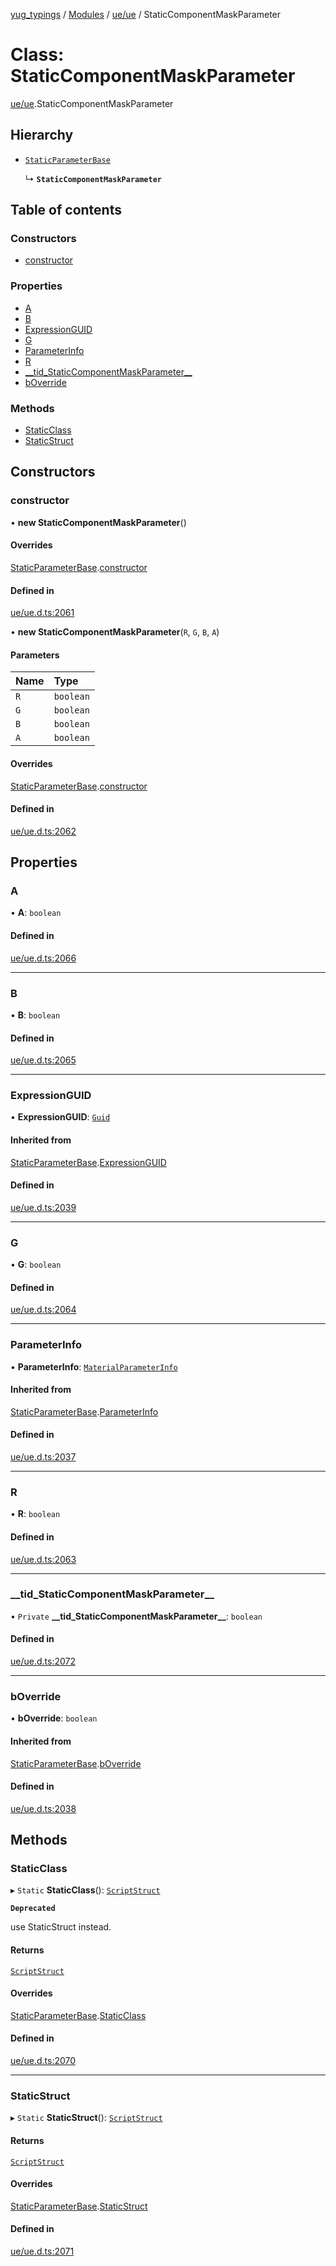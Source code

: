 [yug_typings](../README.md) / [Modules](../modules.md) / [ue/ue](../modules/ue_ue.md) / StaticComponentMaskParameter

# Class: StaticComponentMaskParameter

[ue/ue](../modules/ue_ue.md).StaticComponentMaskParameter

## Hierarchy

- [`StaticParameterBase`](ue_ue.StaticParameterBase.md)

  ↳ **`StaticComponentMaskParameter`**

## Table of contents

### Constructors

- [constructor](ue_ue.StaticComponentMaskParameter.md#constructor)

### Properties

- [A](ue_ue.StaticComponentMaskParameter.md#a)
- [B](ue_ue.StaticComponentMaskParameter.md#b)
- [ExpressionGUID](ue_ue.StaticComponentMaskParameter.md#expressionguid)
- [G](ue_ue.StaticComponentMaskParameter.md#g)
- [ParameterInfo](ue_ue.StaticComponentMaskParameter.md#parameterinfo)
- [R](ue_ue.StaticComponentMaskParameter.md#r)
- [\_\_tid\_StaticComponentMaskParameter\_\_](ue_ue.StaticComponentMaskParameter.md#__tid_staticcomponentmaskparameter__)
- [bOverride](ue_ue.StaticComponentMaskParameter.md#boverride)

### Methods

- [StaticClass](ue_ue.StaticComponentMaskParameter.md#staticclass)
- [StaticStruct](ue_ue.StaticComponentMaskParameter.md#staticstruct)

## Constructors

### constructor

• **new StaticComponentMaskParameter**()

#### Overrides

[StaticParameterBase](ue_ue.StaticParameterBase.md).[constructor](ue_ue.StaticParameterBase.md#constructor)

#### Defined in

[ue/ue.d.ts:2061](https://github.com/YugMetaverse/yug_typings/blob/b7d9b19/ue/ue.d.ts#L2061)

• **new StaticComponentMaskParameter**(`R`, `G`, `B`, `A`)

#### Parameters

| Name | Type |
| :------ | :------ |
| `R` | `boolean` |
| `G` | `boolean` |
| `B` | `boolean` |
| `A` | `boolean` |

#### Overrides

[StaticParameterBase](ue_ue.StaticParameterBase.md).[constructor](ue_ue.StaticParameterBase.md#constructor)

#### Defined in

[ue/ue.d.ts:2062](https://github.com/YugMetaverse/yug_typings/blob/b7d9b19/ue/ue.d.ts#L2062)

## Properties

### A

• **A**: `boolean`

#### Defined in

[ue/ue.d.ts:2066](https://github.com/YugMetaverse/yug_typings/blob/b7d9b19/ue/ue.d.ts#L2066)

___

### B

• **B**: `boolean`

#### Defined in

[ue/ue.d.ts:2065](https://github.com/YugMetaverse/yug_typings/blob/b7d9b19/ue/ue.d.ts#L2065)

___

### ExpressionGUID

• **ExpressionGUID**: [`Guid`](ue_ue_s.Guid.md)

#### Inherited from

[StaticParameterBase](ue_ue.StaticParameterBase.md).[ExpressionGUID](ue_ue.StaticParameterBase.md#expressionguid)

#### Defined in

[ue/ue.d.ts:2039](https://github.com/YugMetaverse/yug_typings/blob/b7d9b19/ue/ue.d.ts#L2039)

___

### G

• **G**: `boolean`

#### Defined in

[ue/ue.d.ts:2064](https://github.com/YugMetaverse/yug_typings/blob/b7d9b19/ue/ue.d.ts#L2064)

___

### ParameterInfo

• **ParameterInfo**: [`MaterialParameterInfo`](ue_ue.MaterialParameterInfo.md)

#### Inherited from

[StaticParameterBase](ue_ue.StaticParameterBase.md).[ParameterInfo](ue_ue.StaticParameterBase.md#parameterinfo)

#### Defined in

[ue/ue.d.ts:2037](https://github.com/YugMetaverse/yug_typings/blob/b7d9b19/ue/ue.d.ts#L2037)

___

### R

• **R**: `boolean`

#### Defined in

[ue/ue.d.ts:2063](https://github.com/YugMetaverse/yug_typings/blob/b7d9b19/ue/ue.d.ts#L2063)

___

### \_\_tid\_StaticComponentMaskParameter\_\_

• `Private` **\_\_tid\_StaticComponentMaskParameter\_\_**: `boolean`

#### Defined in

[ue/ue.d.ts:2072](https://github.com/YugMetaverse/yug_typings/blob/b7d9b19/ue/ue.d.ts#L2072)

___

### bOverride

• **bOverride**: `boolean`

#### Inherited from

[StaticParameterBase](ue_ue.StaticParameterBase.md).[bOverride](ue_ue.StaticParameterBase.md#boverride)

#### Defined in

[ue/ue.d.ts:2038](https://github.com/YugMetaverse/yug_typings/blob/b7d9b19/ue/ue.d.ts#L2038)

## Methods

### StaticClass

▸ `Static` **StaticClass**(): [`ScriptStruct`](ue_ue.ScriptStruct.md)

**`Deprecated`**

use StaticStruct instead.

#### Returns

[`ScriptStruct`](ue_ue.ScriptStruct.md)

#### Overrides

[StaticParameterBase](ue_ue.StaticParameterBase.md).[StaticClass](ue_ue.StaticParameterBase.md#staticclass)

#### Defined in

[ue/ue.d.ts:2070](https://github.com/YugMetaverse/yug_typings/blob/b7d9b19/ue/ue.d.ts#L2070)

___

### StaticStruct

▸ `Static` **StaticStruct**(): [`ScriptStruct`](ue_ue.ScriptStruct.md)

#### Returns

[`ScriptStruct`](ue_ue.ScriptStruct.md)

#### Overrides

[StaticParameterBase](ue_ue.StaticParameterBase.md).[StaticStruct](ue_ue.StaticParameterBase.md#staticstruct)

#### Defined in

[ue/ue.d.ts:2071](https://github.com/YugMetaverse/yug_typings/blob/b7d9b19/ue/ue.d.ts#L2071)

